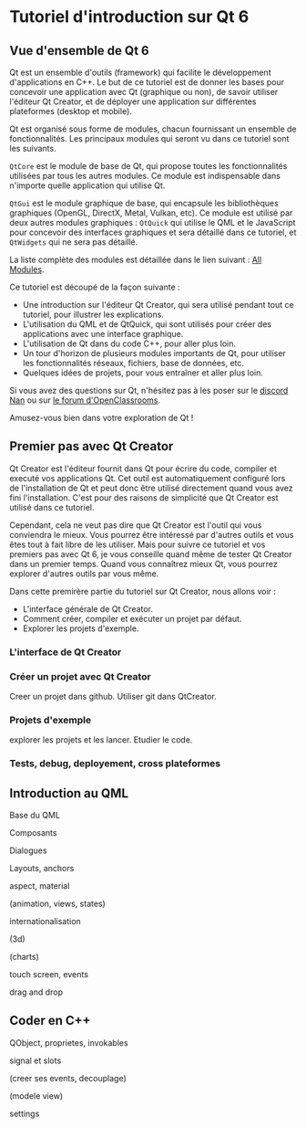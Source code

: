 
# Tutoriel d'introduction sur Qt 6

## Vue d'ensemble de Qt 6

Qt est un ensemble d'outils (framework) qui facilite le développement d'applications en C++. Le but de ce tutoriel est
de donner les bases pour concevoir une application avec Qt (graphique ou non), de savoir utiliser l'éditeur Qt Creator,
et de déployer une application sur différentes plateformes (desktop et mobile).

Qt est organisé sous forme de modules, chacun fournissant un ensemble de fonctionnalités. Les principaux modules qui
seront vu dans ce tutoriel sont les suivants.

`QtCore` est le module de base de Qt, qui propose toutes les fonctionnalités utilisées par tous les autres modules. 
Ce module est indispensable dans n'importe quelle application qui utilise Qt.

`QtGui` est le module graphique de base, qui encapsule les bibliothèques graphiques (OpenGL, DirectX, Metal, Vulkan, etc). Ce
module est utilisé par deux autres modules graphiques : `QtQuick` qui utilise le QML et le JavaScript pour concevoir des interfaces
graphiques et sera détaillé dans ce tutoriel, et `QtWidgets` qui ne sera pas détaillé.

La liste complète des modules est détaillée dans le lien suivant : [All Modules](https://doc.qt.io/qt-6/qtmodules.html).

Ce tutoriel est découpé de la façon suivante :

- Une introduction sur l'éditeur Qt Creator, qui sera utilisé pendant tout ce tutoriel, pour illustrer les explications.
- L'utilisation du QML et de QtQuick, qui sont utilisés pour créer des applications avec une interface graphique.
- L'utilisation de Qt dans du code C++, pour aller plus loin.
- Un tour d'horizon de plusieurs modules importants de Qt, pour utiliser les fonctionnalités réseaux, fichiers, base de données, etc.
- Quelques idées de projets, pour vous entraîner et aller plus loin.

Si vous avez des questions sur Qt, n'hésitez pas à les poser sur le [discord Nan](https://discordapp.com/invite/zcWp9sC) ou sur
[le forum d'OpenClassrooms](https://openclassrooms.com/forum/categorie/langage-c-1).

Amusez-vous bien dans votre exploration de Qt !

## Premier pas avec Qt Creator

Qt Creator est l'éditeur fournit dans Qt pour écrire du code, compiler et executé vos applications Qt. Cet outil est automatiquement
configuré lors de l'installation de Qt et peut donc être utilisé directement quand vous avez fini l'installation. C'est pour des 
raisons de simplicité que Qt Creator est utilisé dans ce tutoriel.

Cependant, cela ne veut pas dire que Qt Creator est l'outil qui vous conviendra le mieux. Vous pourrez être intéressé par d'autres
outils et vous êtes tout à fait libre de les utiliser. Mais pour suivre ce tutoriel et vos premiers pas avec Qt 6, je vous conseille
quand même de tester Qt Creator dans un premier temps. Quand vous connaîtrez mieux Qt, vous pourrez explorer d'autres outils par
vous même.

Dans cette premirère partie du tutoriel sur Qt Creator, nous allons voir :

- L'interface générale de Qt Creator.
- Comment créer, compiler et exécuter un projet par défaut.
- Explorer les projets d'exemple.

### L'interface de Qt Creator

### Créer un projet avec Qt Creator

Creer un projet dans github. Utiliser git dans QtCreator.

### Projets d'exemple

explorer les projets et les lancer. Etudier le code.

### Tests, debug, deployement, cross plateformes

## Introduction au QML

Base du QML

Composants
 
Dialogues

Layouts, anchors

aspect, material

(animation, views, states)

internationalisation

(3d)

(charts)

touch screen, events

drag and drop

## Coder en C++

QObject, proprietes, invokables

signal et slots

(creer ses events, decouplage)

(modele view)

settings 




